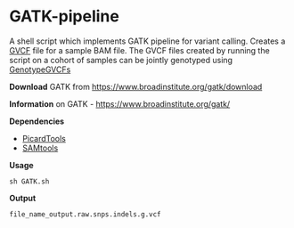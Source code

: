 GATK-pipeline
=============

A shell script which implements GATK pipeline for variant calling. Creates a <a href="https://www.broadinstitute.org/gatk/guide/article?id=4017"> GVCF</a> file for a sample BAM file. The GVCF files created by running the script on a cohort of samples can be jointly genotyped using <a href="https://www.broadinstitute.org/gatk/guide/tooldocs/org_broadinstitute_gatk_tools_walkers_variantutils_GenotypeGVCFs.php"> GenotypeGVCFs</a> 

<b>Download</b> GATK from https://www.broadinstitute.org/gatk/download

<b>Information</b> on GATK - https://www.broadinstitute.org/gatk/

<b>Dependencies</b>

* <a href="http://broadinstitute.github.io/picard/"> PicardTools</a>
* <a href="http://samtools.sourceforge.net/">SAMtools</a>

<b>Usage</b>

    sh GATK.sh
    
<b>Output</b>

    file_name_output.raw.snps.indels.g.vcf
    





